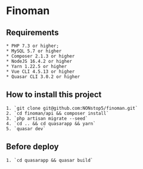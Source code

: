 Finoman
==============

Requirements
------------
    * PHP 7.3 or higher;
    * MySQL 5.7 or higher
    * Composer 2.1.3 or higher
    * NodeJS 16.4.2 or higher
    * Yarn 1.22.5 or higher
    * Vue CLI 4.5.13 or higher
    * Quasar CLI 3.0.2 or higher


How to install this project
---------------------------
    1. `git clone git@github.com:NONstop5/finoman.git`
    2. `cd finoman/api && composer install`
    3. `php artisan migrate --seed`
    4. `cd .. && cd quasarapp && yarn`
    5. `quasar dev`
  
Before deploy
---------------------------
    1. `cd quasarapp && quasar build`
